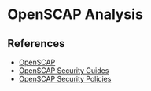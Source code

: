# OpenSCAP Analysis

## References

- [OpenSCAP](https://www.open-scap.org/)
- [OpenSCAP Security Guides](https://github.com/ComplianceAsCode/content/releases)
- [OpenSCAP Security Policies](https://www.open-scap.org/security-policies/choosing-policy/)

